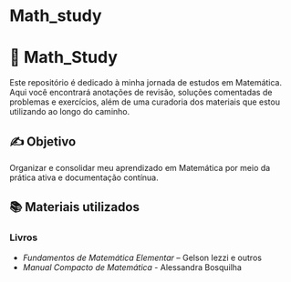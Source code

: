 # Math_study

# 📘 Math_Study

Este repositório é dedicado à minha jornada de estudos em Matemática.  
Aqui você encontrará anotações de revisão, soluções comentadas de problemas e exercícios, além de uma curadoria dos materiais que estou utilizando ao longo do caminho.

## ✍️ Objetivo

Organizar e consolidar meu aprendizado em Matemática por meio da prática ativa e documentação contínua.

## 📚 Materiais utilizados

### Livros

- *Fundamentos de Matemática Elementar* – Gelson Iezzi e outros
- *Manual Compacto de Matemática* - Alessandra Bosquilha